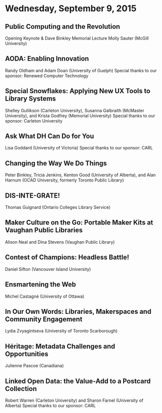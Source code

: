 # Wednesday, September 9, 2015

## Public Computing and the Revolution

Opening Keynote & Dave Binkley Memorial Lecture
Molly Sauter (McGill University)



## AODA: Enabling Innovation

Randy Oldham and Adam Doan (University of Guelph)
Special thanks to our sponsor: Renewed Computer Technology



## Special Snowflakes: Applying New UX Tools to Library Systems

Shelley Gullikson (Carleton University), Susanna Galbraith (McMaster University), and Krista Godfrey (Memorial University)
Special thanks to our sponsor: Carleton University



## Ask What DH Can Do for You

Lisa Goddard (University of Victoria)
Special thanks to our sponsor: CARL



## Changing the Way We Do Things

Peter Binkley, Tricia Jenkins, Kenton Good (University of Alberta), and Alan Harnum (OCAD University, formerly Toronto Public Library)



## DIS-INTE-GRATE!

Thomas Guignard (Ontario Colleges Library Service)



## Maker Culture on the Go: Portable Maker Kits at Vaughan Public Libraries

Alison Neal and Dina Stevens (Vaughan Public Library)



## Contest of Champions: Headless Battle!

Daniel Sifton (Vancouver Island University)




## Ensmartening the Web

Michel Castagné (University of Ottawa)



## In Our Own Words: Libraries, Makerspaces and Community Engagement

Lydia Zvyagintseva (University of Toronto Scarborough)




## Héritage: Metadata Challenges and Opportunities

Julienne Pascoe (Canadiana)



## Linked Open Data: the Value-Add to a Postcard Collection

Robert Warren (Carleton University) and Sharon Farnel (University of Alberta)
Special thanks to our sponsor: CARL



